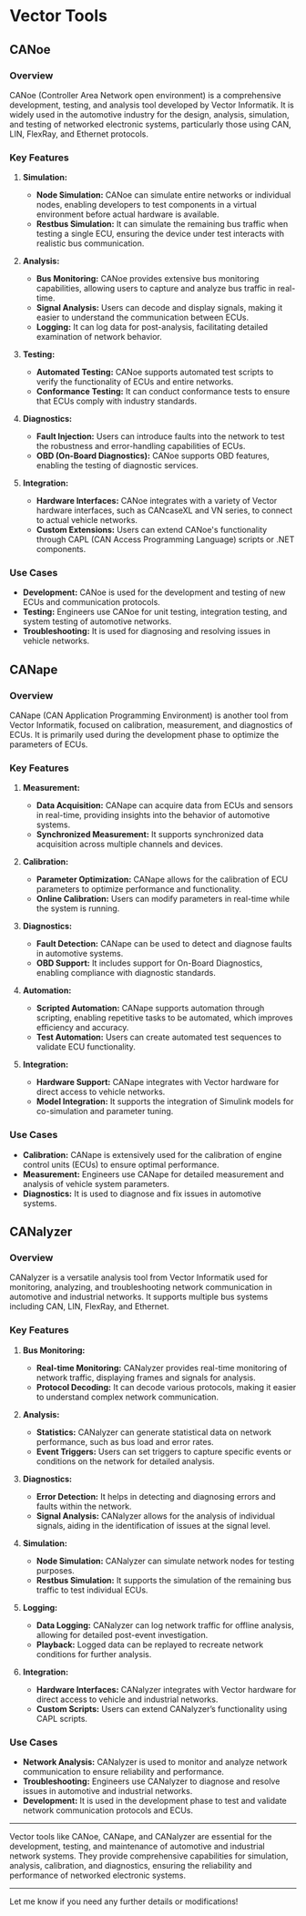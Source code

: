 # Vector Tools

## CANoe

### Overview

CANoe (Controller Area Network open environment) is a comprehensive development, testing, and analysis tool developed by Vector Informatik. 
It is widely used in the automotive industry for the design, analysis, simulation, and testing of networked electronic systems,
particularly those using CAN, LIN, FlexRay, and Ethernet protocols.

### Key Features

1. **Simulation:**
   - **Node Simulation:** CANoe can simulate entire networks or individual nodes, enabling developers to test components in a virtual environment before actual hardware is available.
   - **Restbus Simulation:** It can simulate the remaining bus traffic when testing a single ECU, ensuring the device under test interacts with realistic bus communication.

2. **Analysis:**
   - **Bus Monitoring:** CANoe provides extensive bus monitoring capabilities, allowing users to capture and analyze bus traffic in real-time.
   - **Signal Analysis:** Users can decode and display signals, making it easier to understand the communication between ECUs.
   - **Logging:** It can log data for post-analysis, facilitating detailed examination of network behavior.

3. **Testing:**
   - **Automated Testing:** CANoe supports automated test scripts to verify the functionality of ECUs and entire networks.
   - **Conformance Testing:** It can conduct conformance tests to ensure that ECUs comply with industry standards.

4. **Diagnostics:**
   - **Fault Injection:** Users can introduce faults into the network to test the robustness and error-handling capabilities of ECUs.
   - **OBD (On-Board Diagnostics):** CANoe supports OBD features, enabling the testing of diagnostic services.

5. **Integration:**
   - **Hardware Interfaces:** CANoe integrates with a variety of Vector hardware interfaces, such as CANcaseXL and VN series, to connect to actual vehicle networks.
   - **Custom Extensions:** Users can extend CANoe's functionality through CAPL (CAN Access Programming Language) scripts or .NET components.

### Use Cases

- **Development:** CANoe is used for the development and testing of new ECUs and communication protocols.
- **Testing:** Engineers use CANoe for unit testing, integration testing, and system testing of automotive networks.
- **Troubleshooting:** It is used for diagnosing and resolving issues in vehicle networks.

## CANape

### Overview

CANape (CAN Application Programming Environment) is another tool from Vector Informatik, focused on calibration, measurement, and diagnostics of ECUs. 
It is primarily used during the development phase to optimize the parameters of ECUs.

### Key Features

1. **Measurement:**
   - **Data Acquisition:** CANape can acquire data from ECUs and sensors in real-time, providing insights into the behavior of automotive systems.
   - **Synchronized Measurement:** It supports synchronized data acquisition across multiple channels and devices.

2. **Calibration:**
   - **Parameter Optimization:** CANape allows for the calibration of ECU parameters to optimize performance and functionality.
   - **Online Calibration:** Users can modify parameters in real-time while the system is running.

3. **Diagnostics:**
   - **Fault Detection:** CANape can be used to detect and diagnose faults in automotive systems.
   - **OBD Support:** It includes support for On-Board Diagnostics, enabling compliance with diagnostic standards.

4. **Automation:**
   - **Scripted Automation:** CANape supports automation through scripting, enabling repetitive tasks to be automated, which improves efficiency and accuracy.
   - **Test Automation:** Users can create automated test sequences to validate ECU functionality.

5. **Integration:**
   - **Hardware Support:** CANape integrates with Vector hardware for direct access to vehicle networks.
   - **Model Integration:** It supports the integration of Simulink models for co-simulation and parameter tuning.

### Use Cases

- **Calibration:** CANape is extensively used for the calibration of engine control units (ECUs) to ensure optimal performance.
- **Measurement:** Engineers use CANape for detailed measurement and analysis of vehicle system parameters.
- **Diagnostics:** It is used to diagnose and fix issues in automotive systems.

## CANalyzer

### Overview

CANalyzer is a versatile analysis tool from Vector Informatik used for monitoring, analyzing, and troubleshooting network communication in automotive and industrial networks. 
It supports multiple bus systems including CAN, LIN, FlexRay, and Ethernet.

### Key Features

1. **Bus Monitoring:**
   - **Real-time Monitoring:** CANalyzer provides real-time monitoring of network traffic, displaying frames and signals for analysis.
   - **Protocol Decoding:** It can decode various protocols, making it easier to understand complex network communication.

2. **Analysis:**
   - **Statistics:** CANalyzer can generate statistical data on network performance, such as bus load and error rates.
   - **Event Triggers:** Users can set triggers to capture specific events or conditions on the network for detailed analysis.

3. **Diagnostics:**
   - **Error Detection:** It helps in detecting and diagnosing errors and faults within the network.
   - **Signal Analysis:** CANalyzer allows for the analysis of individual signals, aiding in the identification of issues at the signal level.

4. **Simulation:**
   - **Node Simulation:** CANalyzer can simulate network nodes for testing purposes.
   - **Restbus Simulation:** It supports the simulation of the remaining bus traffic to test individual ECUs.

5. **Logging:**
   - **Data Logging:** CANalyzer can log network traffic for offline analysis, allowing for detailed post-event investigation.
   - **Playback:** Logged data can be replayed to recreate network conditions for further analysis.

6. **Integration:**
   - **Hardware Interfaces:** CANalyzer integrates with Vector hardware for direct access to vehicle and industrial networks.
   - **Custom Scripts:** Users can extend CANalyzer’s functionality using CAPL scripts.

### Use Cases

- **Network Analysis:** CANalyzer is used to monitor and analyze network communication to ensure reliability and performance.
- **Troubleshooting:** Engineers use CANalyzer to diagnose and resolve issues in automotive and industrial networks.
- **Development:** It is used in the development phase to test and validate network communication protocols and ECUs.

---

Vector tools like CANoe, CANape, and CANalyzer are essential for the development, testing, and maintenance of automotive and industrial network systems.
They provide comprehensive capabilities for simulation, analysis, calibration, and diagnostics, ensuring the reliability and performance of networked electronic systems.

---

Let me know if you need any further details or modifications!
